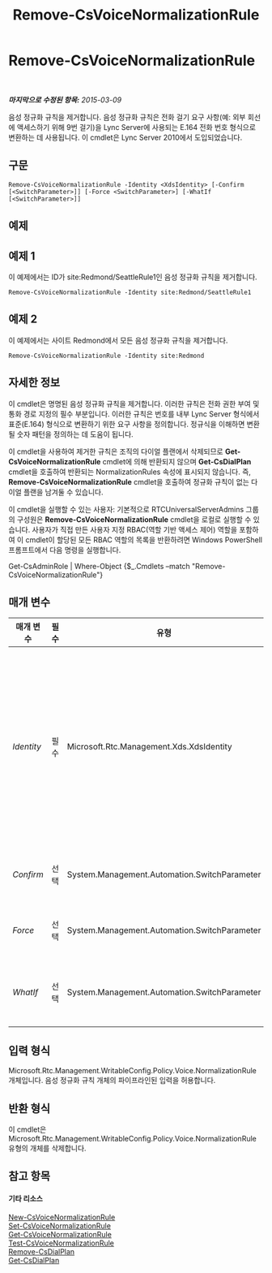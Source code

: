 ﻿---
title: Remove-CsVoiceNormalizationRule
TOCTitle: Remove-CsVoiceNormalizationRule
ms:assetid: 6a1bf26c-d95b-4a03-8d2d-c17159dcb9be
ms:mtpsurl: https://technet.microsoft.com/ko-kr/library/Gg398501(v=OCS.15)
ms:contentKeyID: 49303917
ms.date: 08/24/2015
mtps_version: v=OCS.15
ms.translationtype: HT
---

# Remove-CsVoiceNormalizationRule

 

_**마지막으로 수정된 항목:** 2015-03-09_

음성 정규화 규칙을 제거합니다. 음성 정규화 규칙은 전화 걸기 요구 사항(예: 외부 회선에 액세스하기 위해 9번 걸기)을 Lync Server에 사용되는 E.164 전화 번호 형식으로 변환하는 데 사용됩니다. 이 cmdlet은 Lync Server 2010에서 도입되었습니다.

## 구문

    Remove-CsVoiceNormalizationRule -Identity <XdsIdentity> [-Confirm [<SwitchParameter>]] [-Force <SwitchParameter>] [-WhatIf [<SwitchParameter>]]

## 예제

## 예제 1

이 예제에서는 ID가 site:Redmond/SeattleRule1인 음성 정규화 규칙을 제거합니다.

    Remove-CsVoiceNormalizationRule -Identity site:Redmond/SeattleRule1

## 예제 2

이 예제에서는 사이트 Redmond에서 모든 음성 정규화 규칙을 제거합니다.

    Remove-CsVoiceNormalizationRule -Identity site:Redmond

## 자세한 정보

이 cmdlet은 명명된 음성 정규화 규칙을 제거합니다. 이러한 규칙은 전화 권한 부여 및 통화 경로 지정의 필수 부분입니다. 이러한 규칙은 번호를 내부 Lync Server 형식에서 표준(E.164) 형식으로 변환하기 위한 요구 사항을 정의합니다. 정규식을 이해하면 변환될 숫자 패턴을 정의하는 데 도움이 됩니다.

이 cmdlet을 사용하여 제거한 규칙은 조직의 다이얼 플랜에서 삭제되므로 **Get-CsVoiceNormalizationRule** cmdlet에 의해 반환되지 않으며 **Get-CsDialPlan** cmdlet을 호출하여 반환되는 NormalizationRules 속성에 표시되지 않습니다. 즉, **Remove-CsVoiceNormalizationRule** cmdlet을 호출하여 정규화 규칙이 없는 다이얼 플랜을 남겨둘 수 있습니다.

이 cmdlet을 실행할 수 있는 사용자: 기본적으로 RTCUniversalServerAdmins 그룹의 구성원은 **Remove-CsVoiceNormalizationRule** cmdlet을 로컬로 실행할 수 있습니다. 사용자가 직접 만든 사용자 지정 RBAC(역할 기반 액세스 제어) 역할을 포함하여 이 cmdlet이 할당된 모든 RBAC 역할의 목록을 반환하려면 Windows PowerShell 프롬프트에서 다음 명령을 실행합니다.

Get-CsAdminRole | Where-Object {$\_.Cmdlets –match "Remove-CsVoiceNormalizationRule"}

## 매개 변수


<table>
<colgroup>
<col style="width: 25%" />
<col style="width: 25%" />
<col style="width: 25%" />
<col style="width: 25%" />
</colgroup>
<thead>
<tr class="header">
<th>매개 변수</th>
<th>필수</th>
<th>유형</th>
<th>설명</th>
</tr>
</thead>
<tbody>
<tr class="odd">
<td><p><em>Identity</em></p></td>
<td><p>필수</p></td>
<td><p>Microsoft.Rtc.Management.Xds.XdsIdentity</p></td>
<td><p>제거할 규칙의 고유한 ID입니다. 지정한 ID에 범위, 슬래시 및 이름이 순서대로 포함된 경우(예: site:Redmond/Rule1, 여기서 site:Redmond는 범위, Rule1은 이름) 고유한 해당 ID가 있는 하나의 규칙이 제거됩니다. ID에 전달되는 값에 범위(site:Redmond)만 포함된 경우 해당 범위의 모든 정규화 규칙이 제거됩니다.</p></td>
</tr>
<tr class="even">
<td><p><em>Confirm</em></p></td>
<td><p>선택</p></td>
<td><p>System.Management.Automation.SwitchParameter</p></td>
<td><p>명령을 실행하기 전에 확인 메시지를 표시합니다.</p></td>
</tr>
<tr class="odd">
<td><p><em>Force</em></p></td>
<td><p>선택</p></td>
<td><p>System.Management.Automation.SwitchParameter</p></td>
<td><p>변경하기 전에 표시되는 확인 메시지를 표시하지 않습니다.</p></td>
</tr>
<tr class="even">
<td><p><em>WhatIf</em></p></td>
<td><p>선택</p></td>
<td><p>System.Management.Automation.SwitchParameter</p></td>
<td><p>명령을 실제로 실행하지 않고도 명령이 실행될 경우 발생할 수 있는 현상을 설명합니다.</p></td>
</tr>
</tbody>
</table>


## 입력 형식

Microsoft.Rtc.Management.WritableConfig.Policy.Voice.NormalizationRule 개체입니다. 음성 정규화 규칙 개체의 파이프라인된 입력을 허용합니다.

## 반환 형식

이 cmdlet은 Microsoft.Rtc.Management.WritableConfig.Policy.Voice.NormalizationRule 유형의 개체를 삭제합니다.

## 참고 항목

#### 기타 리소스

[New-CsVoiceNormalizationRule](new-csvoicenormalizationrule.md)  
[Set-CsVoiceNormalizationRule](set-csvoicenormalizationrule.md)  
[Get-CsVoiceNormalizationRule](get-csvoicenormalizationrule.md)  
[Test-CsVoiceNormalizationRule](test-csvoicenormalizationrule.md)  
[Remove-CsDialPlan](remove-csdialplan.md)  
[Get-CsDialPlan](get-csdialplan.md)

